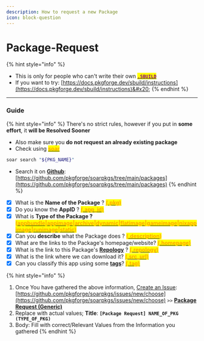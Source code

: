 ```yaml
---
description: How to request a new Package
icon: block-question
---
```


# Package-Request

{% hint style="info" %}
* This is only for people who can't write their own [<mark style="color:purple;">**`.SBUILD`**</mark>](broken-reference)
* If you want to try: [https://docs.pkgforge.dev/sbuild/instructions](https://docs.pkgforge.dev/sbuild/instructions)&#x20;
{% endhint %}

***

### Guide

{% hint style="info" %}
There's no strict rules, however if you put in **some effort**, it **will be Resolved Sooner**

* Also make sure you **do not request an already existing package**
* Check using [<mark style="color:orange;">**soar**</mark>](https://soar.qaidvoid.dev/search)

```bash
soar search "${PKG_NAME}"
```

* Search it on [**Github**](https://github.com/pkgforge/soarpkgs/tree/main/packages): [https://github.com/pkgforge/soarpkgs/tree/main/packages](https://github.com/pkgforge/soarpkgs/tree/main/packages)
{% endhint %}

* [x] What is the **Name of the Package** ? [<mark style="color:orange;">**(.pkg)**</mark>](../../../../sbuild/specification/2.pkg.md)&#x20;
* [x] Do you know the **AppID** ? [<mark style="color:orange;">**(.app\_id)**</mark>](../../../../sbuild/specification/4.appid.md)
* [x] What is **Type of the Package ?&#x20;**<mark style="color:orange;">**(**</mark>[<mark style="color:orange;">**appbundle**</mark>](../../../../formats/packages/appbundle/)<mark style="color:orange;">**|**</mark>[<mark style="color:orange;">**appimage**</mark>](../../../../formats/packages/appimage/)<mark style="color:orange;">**|**</mark>[<mark style="color:orange;">**archive**</mark>](../../../../formats/packages/archive-tbd/)<mark style="color:orange;">**|**</mark>[<mark style="color:orange;">**dynamic**</mark>](../../../../formats/binaries/dynamic/)<mark style="color:orange;">**|**</mark>[<mark style="color:orange;">**flatimage**</mark>](../../../../formats/packages/flatimage/)<mark style="color:orange;">**|**</mark>[<mark style="color:orange;">**gameimage**</mark>](../../../../formats/packages/gameimage-tbd/)<mark style="color:orange;">**|**</mark>[<mark style="color:orange;">**nixappimage**</mark>](../../../../formats/packages/nixappimage/)<mark style="color:orange;">**|**</mark>[<mark style="color:orange;">**runimage**</mark>](../../../../formats/packages/runimage-tbd/)<mark style="color:orange;">**|**</mark>[<mark style="color:orange;">**static**</mark>](../../../../formats/binaries/static/)<mark style="color:orange;">**)**</mark>
* [x] Can you **describe** what the Package does ?  <mark style="color:orange;">**(**</mark>[<mark style="color:orange;">**.description**</mark>](../../../../sbuild/specification/8.description.md)<mark style="color:orange;">**)**</mark>
* [x] What are the links to the Package's homepage/website? [<mark style="color:orange;">**(.homepage)**</mark>](../../../../sbuild/specification/11.homepage.md)
* [x] What is the link to this Package's [**Repology**](https://repology.org/projects/) ? [<mark style="color:orange;">**(.repology)**</mark>](../../../../sbuild/specification/17.repology.md)
* [x] What is the link where we can download it? [<mark style="color:orange;">**(.src\_url)**</mark>](../../../../sbuild/specification/18.sourceurl.md)
* [x] Can you classify this app using some [**tags**](../../../../sbuild/specification/19.tag.md)? [<mark style="color:orange;">**(.tag)**</mark>](../../../../sbuild/specification/19.tag.md)

{% hint style="info" %}
1. Once You have gathered the above information, [Create an Issue](https://github.com/pkgforge/soarpkgs/issues/new/choose): [https://github.com/pkgforge/soarpkgs/issues/new/choose](https://github.com/pkgforge/soarpkgs/issues/new/choose) `>>` [**Package Request (Generic)**](https://github.com/pkgforge/soarpkgs/issues/new?assignees=Azathothas\&labels=pkg-request\&projects=\&template=package-request--generic-.md\&title=%5BPackage+Request%5D+NAME_OF_PKG+%28TYPE_OF_PKG%29)
2. Replace with actual values; **Title**: **`[Package Request] NAME_OF_PKG (TYPE_OF_PKG)`**
3. Body: Fill with correct/Relevant Values from the Information you gathered
{% endhint %}
